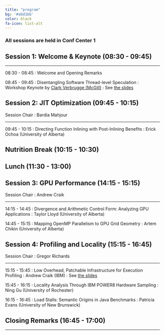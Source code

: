 ```yaml
---
title: "program"
bg: '#abd1bb'
color: black
fa-icon: list-alt
---
```


### **All sessions are held in Conf Center 1**

## Session 1: Welcome &amp; Keynote (08:30 - 09:45)
---

08:30 - 08:45
: Welcome and Opening Remarks

08:45 - 09:45
: Disentangling Software Thread-level Speculation
: Workshop Keynote by [Clark Verbrugge (McGill)](http://www.sable.mcgill.ca/~clump/)
: See [the slides](resources/cdp17-verbrugge-tls.pdf)


## Session 2: JIT Optimization (09:45 - 10:15)

Session Chair
: Bardia Mahjour

---

09:45 - 10:15
: Directing Function Inlining with Post-Inlining Benefits
: Erick Ochoa (University of Alberta)

## Nutrition Break (10:15 - 10:30)


## Lunch (11:30 - 13:00)


## Session 3: GPU Performance  (14:15 - 15:15)

Session Chair
: Andrew Craik

---
14:15 - 14:45
: Divergence and Arithmetic Control Form: Analyzing GPU Applications
: Taylor Lloyd (University of Alberta)

14:45 - 15:15
: Mapping OpenMP Parallelism to GPU Grid Geometry
: Artem Chikin (University of Alberta)

## Session 4: Profiling and Locality (15:15 - 16:45)

Session Chair
: Gregor Richards

---
15:15 - 15:45
: Low Overhead, Patchable Infrastructure for Execution Profiling
: Andrew Craik (IBM)
: See [the slides](resources/cdp17-craik-lowoverheadprofiling.pdf)

15:45 - 16:15
: Locality Analysis Through IBM POWER8 Hardware Sampling
: Ning Gu (University of Rochester)

16:15 - 16:45
: Load Stalls: Semantic Origins in Java Benchmarks
: Patricia Evans (University of New Brunswick)

## Closing Remarks (16:45 - 17:00)

---

